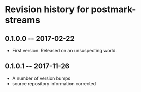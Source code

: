 # Revision history for postmark-streams

## 0.1.0.0  -- 2017-02-22

* First version. Released on an unsuspecting world.

## 0.1.0.1  -- 2017-11-26

* A number of version bumps
* source repository information corrected
